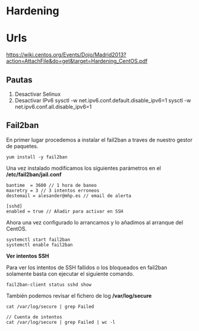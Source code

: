 # Hardening

# Urls
https://wiki.centos.org/Events/Dojo/Madrid2013?action=AttachFile&do=get&target=Hardening_CentOS.pdf

## Pautas
1. Desactivar Selinux
2. Desactivar IPv6 
    sysctl -w net.ipv6.conf.default.disable_ipv6=1
    sysctl -w net.ipv6.conf.all.disable_ipv6=1 

## Fail2ban

En primer lugar procedemos a instalar el fail2ban a traves de nuestro gestor de paquetes.
```
yum install -y fail2ban 
```

Una vez instalado modificamos los siguientes parámetros en el **/etc/fail2ban/jail.conf**
```
bantime  = 3600 // 1 hora de baneo
maxretry = 3 // 3 intentos erroneos
destemail = alesander@mhp.es // email de alerta

[sshd]
enabled = true // Añadir para activar en SSH
```

Ahora una vez configurado lo arrancamos y lo añadimos al arranque del CentOS.
```
systemctl start fail2ban 
systemctl enable fail2ban
```

**Ver intentos SSH**

Para ver los intentos de SSH fallidos o los bloqueados en fail2ban solamente basta con ejecutar el siguiente comando.
```
fail2ban-client status sshd show
```

También podemos revisar el fichero de log **/var/log/secure**
```
cat /var/log/secure | grep Failed 

// Cuenta de intentos
cat /var/log/secure | grep Failed | wc -l 
```

